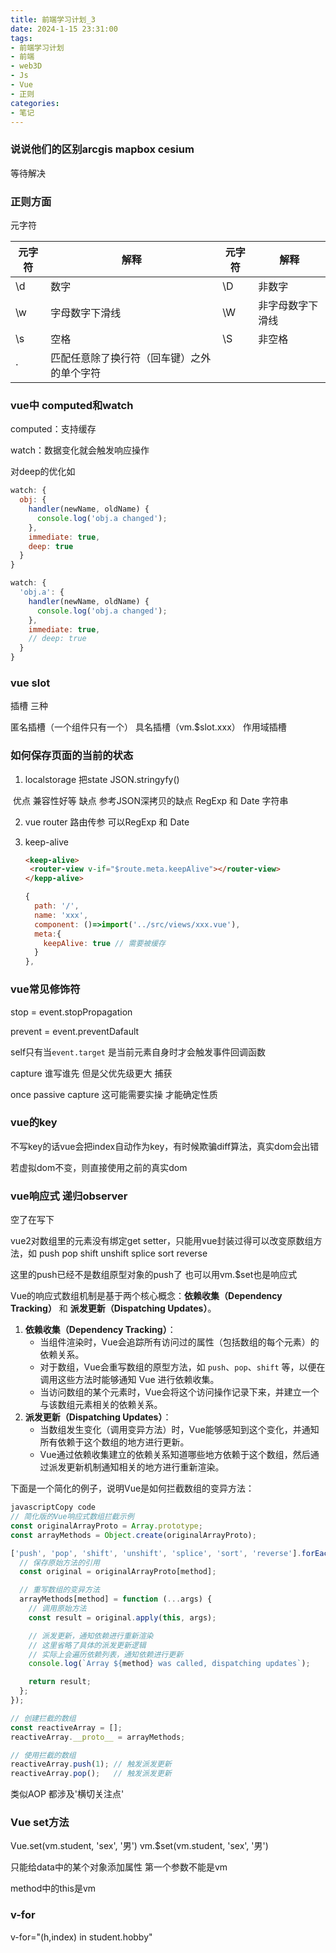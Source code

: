 ```yaml
---
title: 前端学习计划_3
date: 2024-1-15 23:31:00
tags:
- 前端学习计划
- 前端
- web3D
- Js
- Vue
- 正则
categories: 
- 笔记
---
```




<!-- more -->

###  说说他们的区别arcgis mapbox cesium

等待解决

### 正则方面

元字符

| 元字符 | 解释                                       | 元字符 | 解释             |
| ------ | ------------------------------------------ | ------ | ---------------- |
| \d     | 数字                                       | \D     | 非数字           |
| \w     | 字母数字下滑线                             | \W     | 非字母数字下滑线 |
| \s     | 空格                                       | \S     | 非空格           |
| ·      | 匹配任意除了换行符（回车键）之外的单个字符 |        |                  |

### vue中 computed和watch

computed：支持缓存

watch：数据变化就会触发响应操作

对deep的优化如

```js
watch: {
  obj: {
    handler(newName, oldName) {
      console.log('obj.a changed');
    },
    immediate: true,
    deep: true
  }
} 
```

``` js
watch: {
  'obj.a': {
    handler(newName, oldName) {
      console.log('obj.a changed');
    },
    immediate: true,
    // deep: true
  }
} 
```

### vue slot

插槽 三种

匿名插槽（一个组件只有一个） 具名插槽（vm.$slot.xxx） 作用域插槽

### 如何保存页面的当前的状态

1. localstorage 把state JSON.stringyfy()

​	优点 兼容性好等 缺点 参考JSON深拷贝的缺点 RegExp 和 Date 字符串

2. vue router 路由传参 可以RegExp 和 Date

3. keep-alive

   ``` html
   <keep-alive>
   	<router-view v-if="$route.meta.keepAlive"></router-view>
   </kepp-alive>
   ```

   ```js
   {
     path: '/',
     name: 'xxx',
     component: ()=>import('../src/views/xxx.vue'),
     meta:{
       keepAlive: true // 需要被缓存
     }
   },
   ```

### vue常见修饰符

stop = event.stopPropagation

prevent = event.preventDafault

self只有当`event.target` 是当前元素自身时才会触发事件回调函数

capture 谁写谁先 但是父优先级更大 捕获

 once passive capture 这可能需要实操 才能确定性质

### vue的key

不写key的话vue会把index自动作为key，有时候欺骗diff算法，真实dom会出错

若虚拟dom不变，则直接使用之前的真实dom 

### vue响应式 递归observer

空了在写下

vue2对数组里的元素没有绑定get setter，只能用vue封装过得可以改变原数组方法，如 push pop shift unshift splice sort reverse 

这里的push已经不是数组原型对象的push了 也可以用vm.$set也是响应式  

Vue的响应式数组机制是基于两个核心概念：**依赖收集（Dependency Tracking）** 和 **派发更新（Dispatching Updates）**。

1. **依赖收集（Dependency Tracking）**：
   - 当组件渲染时，Vue会追踪所有访问过的属性（包括数组的每个元素）的依赖关系。
   - 对于数组，Vue会重写数组的原型方法，如 `push`、`pop`、`shift` 等，以便在调用这些方法时能够通知 Vue 进行依赖收集。
   - 当访问数组的某个元素时，Vue会将这个访问操作记录下来，并建立一个与该数组元素相关的依赖关系。
2. **派发更新（Dispatching Updates）**：
   - 当数组发生变化（调用变异方法）时，Vue能够感知到这个变化，并通知所有依赖于这个数组的地方进行更新。
   - Vue通过依赖收集建立的依赖关系知道哪些地方依赖于这个数组，然后通过派发更新机制通知相关的地方进行重新渲染。

下面是一个简化的例子，说明Vue是如何拦截数组的变异方法：

```js
javascriptCopy code
// 简化版的Vue响应式数组拦截示例
const originalArrayProto = Array.prototype;
const arrayMethods = Object.create(originalArrayProto);

['push', 'pop', 'shift', 'unshift', 'splice', 'sort', 'reverse'].forEach(method => {
  // 保存原始方法的引用
  const original = originalArrayProto[method];

  // 重写数组的变异方法
  arrayMethods[method] = function (...args) {
    // 调用原始方法
    const result = original.apply(this, args);

    // 派发更新，通知依赖进行重新渲染
    // 这里省略了具体的派发更新逻辑
    // 实际上会遍历依赖列表，通知依赖进行更新
    console.log(`Array ${method} was called, dispatching updates`);

    return result;
  };
});

// 创建拦截的数组
const reactiveArray = [];
reactiveArray.__proto__ = arrayMethods;

// 使用拦截的数组
reactiveArray.push(1); // 触发派发更新
reactiveArray.pop();   // 触发派发更新
```

类似AOP 都涉及'横切关注点'

### Vue set方法

Vue.set(vm.student, 'sex', '男')
vm.$set(vm.student, 'sex', '男')

只能给data中的某个对象添加属性 第一个参数不能是vm

method中的this是vm

### v-for

v-for="(h,index) in student.hobby"
